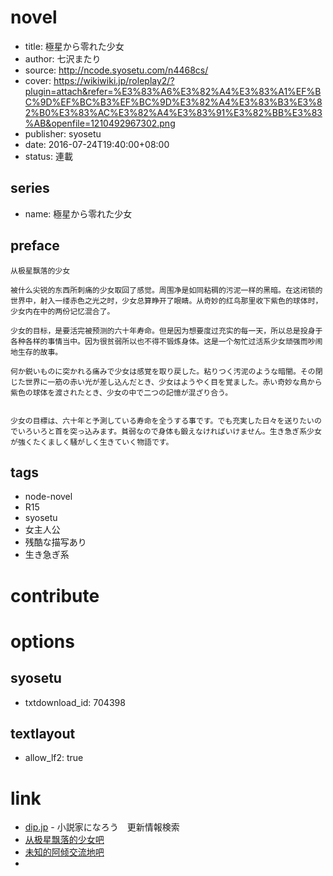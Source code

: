 # novel

- title: 極星から零れた少女
- author: 七沢またり
- source: http://ncode.syosetu.com/n4468cs/
- cover: https://wikiwiki.jp/roleplay2/?plugin=attach&refer=%E3%83%A6%E3%82%A4%E3%83%A1%EF%BC%9D%EF%BC%B3%EF%BC%9D%E3%82%A4%E3%83%B3%E3%82%B0%E3%83%AC%E3%82%A4%E3%83%91%E3%82%BB%E3%83%AB&openfile=1210492967302.png
- publisher: syosetu
- date: 2016-07-24T19:40:00+08:00
- status: 連載

## series

- name: 極星から零れた少女

## preface


```
从极星飘落的少女  

被什么尖锐的东西所刺痛的少女取回了感觉。周围净是如同粘稠的污泥一样的黑暗。在这闭锁的世界中，射入一缕赤色之光之时，少女总算睁开了眼睛。从奇妙的红鸟那里收下紫色的球体时，少女内在中的两份记忆混合了。  

少女的目标，是要活完被预测的六十年寿命。但是因为想要度过充实的每一天，所以总是投身于各种各样的事情当中。因为很贫弱所以也不得不锻炼身体。这是一个匆忙过活系少女顽强而吵闹地生存的故事。

何か鋭いものに突かれる痛みで少女は感覚を取り戻した。粘りつく汚泥のような暗闇。その閉じた世界に一筋の赤い光が差し込んだとき、少女はようやく目を覚ました。赤い奇妙な鳥から紫色の球体を渡されたとき、少女の中で二つの記憶が混ざり合う。


少女の目標は、六十年と予測している寿命を全うする事です。でも充実した日々を送りたいのでいろいろと首を突っ込みます。貧弱なので身体も鍛えなければいけません。生き急ぎ系少女が強くたくましく騒がしく生きていく物語です。
```

## tags

- node-novel
- R15
- syosetu
- 女主人公
- 残酷な描写あり
- 生き急ぎ系

# contribute


# options

## syosetu

- txtdownload_id: 704398

## textlayout

- allow_lf2: true

# link

- [dip.jp](https://narou.dip.jp/search.php?text=n4468cs&novel=all&genre=all&new_genre=all&length=0&down=0&up=100) - 小説家になろう　更新情報検索
- [从极星飘落的少女吧](https://tieba.baidu.com/f?kw=%E4%BB%8E%E6%9E%81%E6%98%9F%E9%A3%98%E8%90%BD%E7%9A%84%E5%B0%91%E5%A5%B3&ie=utf-8&tp=0 "从极星飘落的少女")
- [未知的阿倾交流地吧](https://tieba.baidu.com/p/4436799954?pn=1)
- 
